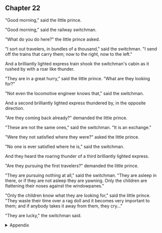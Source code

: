 ## Chapter 22


"Good morning," said the little prince.

"Good morning," said the railway switchman.

"What do you do here?" the little prince asked.

"I sort out travelers, in bundles of a thousand," said the switchman. "I send off the
trains that carry them; now to the right, now to the left."

And a brilliantly lighted express train shook the switchman's cabin as it rushed by
with a roar like thunder.

"They are in a great hurry," said the little prince. "What are they looking for?"

"Not even the locomotive engineer knows that," said the switchman.

And a second brilliantly lighted express thundered by, in the opposite direction.

"Are they coming back already?" demanded the little prince.

"These are not the same ones," said the switchman. "It is an exchange."

"Were they not satisfied where they were?" asked the little prince.

"No one is ever satisfied where he is," said the switchman.

And they heard the roaring thunder of a third brilliantly lighted express.

"Are they pursuing the first travelers?" demanded the little prince.

"They are pursuing nothing at all," said the switchman. "They are asleep in there,
or if they are not asleep they are yawning. Only the children are flattening their
noses against the windowpanes."

"Only the children know what they are looking for," said the little prince. "They
waste their time over a rag doll and it becomes very important to them; and if
anybody takes it away from them, they cry..."

"They are lucky," the switchman said.



<details>
<summary>Appendix</summary>

<p>“早上好”，小王子说。</p>

<p>“早上好”，铁路调车工说。</p>

<p>小王子问调车工，他在这里做什么。</p>

<p>调车工回答说，他负责调度火车的顺序，什么时候该往左，什么时候该往右。</p>

<p>一辆火车从他们身边飞驰而过。</p>

<p>小王子问，他们看起来都很忙，他们在找什么？</p>

<p>调车工说，他们什么都不找。</p>

<p>一辆火车从反方向飞驰而过。</p>

<p>小王子又问，他们这么快就回来了？</p>

<p>调车工说，他们不是同一批人。人们总是从一个地方，移动到另一个地方。</p>

<p>小王子问，他们是对自己的处境不满意吗？</p>

<p>调车工说，人们什么时候都不会满意自己的处境。</p>

<p>另一辆火车从他们身边飞驰而过。</p>

<p>小王子说，他们在追逐第一辆车吗？</p>

<p>调车工说，他们什么都不追逐。他们在车里睡觉，如果没有在睡觉，就是在打哈欠。只有小孩子会看着窗外。</p>

<p>小王子说，只有小孩子知道他们在寻找什么。他们会把时间花费在一只布娃娃上，如果布娃娃丢了，他们就会哭。</p>

<p>调车工说，小孩子是幸运的。</p>

</details>